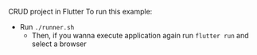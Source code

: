 CRUD project in Flutter
To run this example:
- Run `./runner.sh`
    - Then, if you wanna execute application again run `flutter run` and select a browser 

